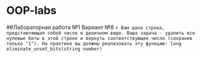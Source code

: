 # OOP-labs

##Лабораторная работа №1
Вариант №8
<code>&gt; 
Вам дана строка, представляющая собой число в двоичном виде. Ваша задача - удалить все 
нулевые биты в этой строке и вернуть соответствующее число (сохранив только "1").
На практике вы должны реализовать эту функцию:
long eliminate_unset_bits(string number)
</code>